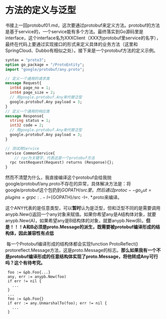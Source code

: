 # 方法的定义与泛型

​	书接上一回protobuf01.md，这次要通过protobuf来定义方法。protobuf的方法是基于service的，一个service能有多个方法。最终落实到Go源码里是interface，这个interface名为XXXClient（XXX为protobuf里service的名字），最终在代码上要通过实现接口的形式来定义具体的业务方法（这里和SpringCloud、Dubbo有相似之处）。接下来是一个protobuf方法的定义示例。

```protobuf
syntax = "proto3";
option go_package = "/ProtoEntity";
import "google/protobuf/any.proto";

// 定义一个通用的请求类
message Request{
  int64 page_no = 1;
  int64 page_size = 2;
  // 用google.protobuf.Any来代替泛型
  google.protobuf.Any payload = 3;
}
// 定义一个通用的响应类
message Response{
  string status = 1;
  int32 code = 2;
  // 用google.protobuf.Any来代替泛型
  google.protobuf.Any payload = 3;
}

// 测试用Service
service CommonService{
	// rpc为关键字，代表这是一个protobuf方法
  rpc testRequest(Request) returns (Response){};
}
```

​	然而不清楚为什么，我直接编译这个protobuf会给我抛google/protobuf/any.proto不存在的异常，具体解决方法是：将google/protobuf这个包扔到${GOPATH}/src里，然后通过protoc --go_out=plugins=grpc:. -I=${GOPATH}/src -I=. *.proto来编译。

​	这个ANY代表的是任意类型，可以**暂时**认为是泛型，但和泛型不同的是需要调用anypb.New()返回一个any对象来赋值。如果你希望any是A结构体对象，就要anypb.New(A)，如果希望any是B结构体的对象，就要anypb.New(B)。**但是！！！A和B必须是proto.Message的派生，既需要被protobuf编译形成的结构体，因此兼容性有点低**

​	每一个Protobuf编译形成的结构体都会实现function ProtoReflect() protoreflect.Message方法，这是proto.Message的标志。**那么如果我有一个不是protobuf编译形成的任意结构体实现了proto.Message，将他转成Any可行吗？这个有待考究。**

     foo := &pb.Foo{...}
     any, err := anypb.New(foo)
     if err != nil {
       ...
     }
     ...
     foo := &pb.Foo{}
     if err := any.UnmarshalTo(foo); err != nil {
       ...
     }